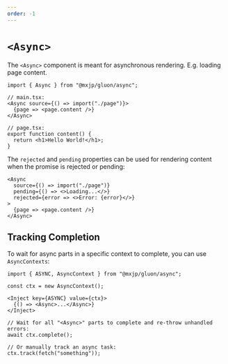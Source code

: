 ```yaml
---
order: -1
---
```


# `<Async>`
The `<Async>` component is meant for asynchronous rendering. E.g. loading page content.
```tsx
import { Async } from "@mxjp/gluon/async";

// main.tsx:
<Async source={() => import("./page")}>
  {page => <page.content />}
</Async>

// page.tsx:
export function content() {
  return <h1>Hello World!</h1>;
}
```

The `rejected` and `pending` properties can be used for rendering content when the promise is rejected or pending:
```tsx
<Async
  source={() => import("./page")}
  pending={() => <>Loading...</>}
  rejected={error => <>Error: {error}</>}
>
  {page => <page.content />}
</Async>
```

## Tracking Completion
To wait for async parts in a specific context to complete, you can use `AsyncContexts`:
```tsx
import { ASYNC, AsyncContext } from "@mxjp/gluon/async";

const ctx = new AsyncContext();

<Inject key={ASYNC} value={ctx}>
  {() => <Async>...</Async>}
</Inject>

// Wait for all "<Async>" parts to complete and re-throw unhandled errors:
await ctx.complete();

// Or manually track an async task:
ctx.track(fetch("something"));
```
